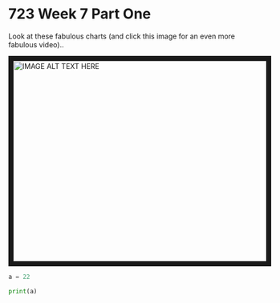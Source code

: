 # 723 Week 7 Part One

Look at these fabulous charts (and click this image for an even more fabulous video)..

<p><a href="https://youtu.be/eadLZyEJlzQ" target="_blank"><img src="https://cdn-images-1.medium.com/max/700/1*N0tRnDv63278HUKF_dE4HA.png" alt="IMAGE ALT TEXT HERE" width="600" height="400" border="10" /></a></p>

```python
a = 22

print(a)
```
